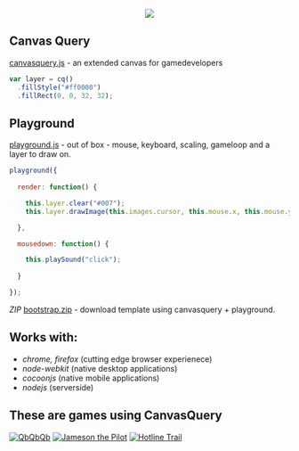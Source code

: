 <p style="text-align:center"><img src="http://canvasquery.com/images/scheme-transparent-github.png"></p>

## Canvas Query

<a href="http://canvasquery.com/script/canvasquery.js">canvasquery.js</a> - an extended canvas for gamedevelopers

```javascript
var layer = cq()  
  .fillStyle("#ff0000")
  .fillRect(0, 0, 32, 32);
```

## Playground

<a href="http://canvasquery.com/script/playground.js">playground.js</a> - out of box - mouse, keyboard, scaling, gameloop and a layer to draw on.

```javascript
playground({ 
  
  render: function() {

    this.layer.clear("#007");
    this.layer.drawImage(this.images.cursor, this.mouse.x, this.mouse.y);

  },

  mousedown: function() {

    this.playSound("click");
    
  }

});
```

*ZIP* <a href="http://canvasquery.com/canvasquery-bootstrap.zip">bootstrap.zip</a> - download template using canvasquery + playground.

## Works with:

* *chrome, firefox* (cutting edge browser experienece)
* *node-webkit* (native desktop applications)
* *cocoonjs* (native mobile applications) 
* *nodejs* (serverside)

## These are games using CanvasQuery


[![QbQbQb](http://canvasquery.com/showcase-images/qbqbqb.png)](http://qbqbqb.rezoner.net/play/)
[![Jameson the Pilot](http://canvasquery.com/showcase-images/jamesonthepilot.png)](http://www.rockpapershotgun.com/2014/09/04/jameson-the-pilot-elite-space-game/)
[![Hotline Trail](http://canvasquery.com/showcase-images/hotlinetrail.png)](http://hotlinetrail.rezoner.net/)
